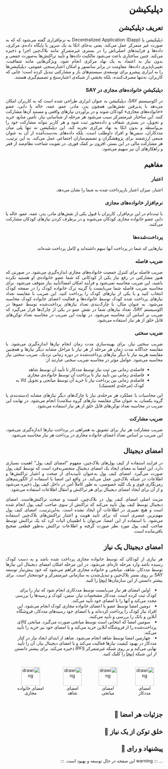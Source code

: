 

<div style="direction: rtl; text-align: justify;">

#  دپلیکیشن 

## تعریف دپلیکیشن 

دَپلیکیشن یا Decentralized Application  (Dapp) به نرم‌افزاری گفته می‌شود که که به صورت غیر متمرکز عمل می‌کند. یعنی به‌جای اتکا به یک سرور یا پایگاه داده‌ی مرکزی، داده‌ها و فرایندهای اصلی‌اش را در بستری غیرمتمرکز مانند بلاک‌چین اجرا و ذخیره می‌کند. چنین ساختاری باعث می‌شود مالکیت داده‌ها و تأیید تراکنش‌ها به‌صورت جمعی و بدون نیاز به اعتماد به یک نهاد مرکزی انجام شود. ویژگی‌هایی مانند شفافیت، تغییرناپذیری داده‌ها، مقاومت در برابر سانسور و امکان اعتبارسنجی عمومی، دپلیکیشن‌ها را به ابزاری پیشرو برای توسعه‌ی سیستم‌های باز و مشارکتی تبدیل کرده است؛ جایی که کاربران، نه‌تنها مصرف‌کننده، بلکه بخشی از شبکه‌ی اعتبارسنج و تصمیم‌گیری هستند.

### دپلیکیشنِ خانواده‌های مجازی در SAY
در اکوسیستم SAY، دپلیکیشن به عنوان ابزاری طراحی شده است که به کاربران امکان می‌دهد با پذیرفتن نقش‌هایی همچون پدر، مادر، عمو، عمه، خاله یا دایی، عضو «خانواده‌های مجازی» کودکان شوند و در برآوردن نیازهای واقعی و مستند آن‌ها مشارکت کنند. این ساختار غیرمتمرکز سبب می‌شود هر مرحله از شناسایی نیاز، تأمین منابع، خرید و تحویل، در بستری شفاف و داده‌محور ثبت شود و هر کاربر بتواند مشارکت خود را بی‌واسطه و بدون اتکا به نهاد مرکزی تجربه کند.
این دپلیکیشن نه تنها پلی میان مددکاران، سمن‌ها و افراد داوطلب است، بلکه داده‌های به‌دست‌آمده از آن به عنوان منبعی ارزشمند برای پژوهشگران و تصمیم‌سازان اجتماعی عمل می‌کند. به این ترتیب، هر مشارکت مالی در این بستر، افزون بر کمک فوری، در تقویت شناخت نظام‌مند از فقر و راهکارهای آن نیز سهیم می‌شود.



## مفاهیم

### اعتبار

اعتبار، میزان اعتبار بازپرداخت شده به شما را نشان می‌دهد.


### نرم‌افزار خانواده‌های مجازی

با ثبت‌نام در این نرم‌افزار، کاربران با قبول یکی از نقش‌های مادر، پدر، عمه، عمو، خاله یا دایی عضو خانواده‌ مجازی کودکان می‌شوند و در برطرف کردن نیازهای کودکان مشارکت می‌کنند.

### پرداخت‌شده‌ها

نیازهایی که شما در پرداخت آنها سهم داشته‌اید و کامل پرداخت شده‌اند.

### ضریب فاصله

ضریب فاصله برای کنترل جمعیت خانواده‌های مجازی اندازه‌گیری می‌شود. در صورتی که هنوز مشارکتی در رفع نیاز یکی از کودکانی که شما عضو خانواده‌ی او هستید نکرده باشید، این ضریب محاسبه نمی‌شود و فرآیند امکان امضا/تأیید نیاز متوقف می‌شود. برای محاسبه ضریب فاصله شما می‌بایست یا گزینه ترک خانواده کودک را در صفحه کودک انتخاب کنید و یا یکی از نیازهای کودک را پرداخت کنید. این ضریب با مقایسه تعداد نیازهای پرداخت شده کودک توسط خانواده‌ها و فعالیت اعضای خانواده کودک محاسبه می‌شود. به عنوان مثال، با چارک‌بندی تعداد نیازهای پرداخت‌شده توسط عموها در اکوسیستم SAY، تعداد نیازهای شما در نقش عمو در یکی از چارک‌ها قرار می‌گیرد که ضریب بر اساس آن محاسبه می‌شود. در نهایت این ضریب در محاسبه تعداد توکن‌های قابل خلق از هر نیاز استفاده می‌شود.

### ضریب سختی

ضریب سختی نیاز، برای بهینه‌سازی مدت زمان انجام نیازها اندازه‌گیری می‌شود. با مقایسه جداگانه مدت زمان هر مرحله از هر نیاز با مراحل مشابه دیگر نیازها و همچنین مقایسه هزینه نیاز با دیگر نیازهای پرداخت‌شده در دوره زمانی نزدیک، ضریب سختی نیاز محاسبه می‌شود. عوامل مؤثر در محاسبه ضریب سختی عبارتند از:
<div dir="rtl" style="text-align: right; padding-right: 20px; margin-right: 0;">
  <ul>
    <li>فاصله‌ی زمانی بین ثبت نیاز توسط مددکار تا تأیید آن توسط شاهد</li>
    <li>فاصله‌ی زمانی بین تأیید نیاز تا پرداخت آن توسط خانواده‌ی مجازی</li>
    <li>فاصله‌ی زمانی بین پرداخت نیاز تا خرید آن توسط میانجی و تحویل کالا به کودک (مرحله‌ی لجستیک)</li>
  </ul>
</div>
   این محاسبات با عملکرد هر مرحله‌ی نیاز با چارک‌‌های دیگر نیازهای مشابه (دسته‌بندی یا گروه یکسان، به عنوان مثال مقایسه نیازهای گروه سلامت) انجام می‌شود. در نهایت این ضریب در محاسبه تعداد توکن‌های قابل خلق از هر نیاز استفاده می‌شود.

### ضریب مشارکت

ضریب مشارکت هر نیاز برای تشویق به همراهی در پرداخت نیازها اندازه‌گیری می‌شود. این ضریب بر اساس تعداد اعضای خانواده مجازی در پرداخت هر نیار محاسبه می‌شود.

## امضای دیجیتال

در فرایند استفاده از کیف ‌پول‌های بلاک‌چین، مفهوم "امضای کیف‌ پول‌" اهمیت بسیاری دارد. این امضا به معنای ایجاد یک امضای دیجیتال منحصر‌به‌فرد است که توسط کیف ‌پول‌ صورت می‌گیرد. امضای کیف پول به‌عنوان تأییدیه‌ای از صحت و اعتبار تراکنش‌ها و اطلاعات در شبکه بلاک‌چین عمل می‌کند. در واقع این امضا با استفاده از الگوریتم‌های رمزنگاری قوی و یک کلید خصوصی، به طور کاملاً امن در داخل کیف پول ذخیره می‌شود و از آن برای ایجاد امضای دیجیتال برای هر  تراکنش و انتقال اطلاعات استفاده می‌شود.

مزیت اصلی امضای کیف‌ پول در بلاک‌چین، امنیت و صحت تراکنش‌هاست. امضای دیجیتال توسط کیف ‌پول‌ تأیید می‌کند که تراکنش از سوی صاحب کیف ‌پول انجام شده است و هیچ تغییری در اطلاعات آن ایجاد نشده است. به‌این‌ترتیب، امضای کیف ‌پول مهم‌ترین عنصری است که برای تأیید هویت و اعتبار تراکنش‌های بلاک‌چین استفاده می‌شود. با استفاده از این امضا، می‌توان با اطمینان اثبات کرد که یک تراکنش توسط صاحب کیف ‌پول مورد نظر صورت گرفته و اطلاعات تراکنش به‌طور قطعی صحیح باقی‌مانده است.

## امضای دیجیتال یک نیاز

هر نیازی از کودکان که توسط خانواده مجازی پرداخت‌ شده باشد و به دست کودک رسیده باشد وارد مرحله تازه‌ای می‌شود. در این مرحله امکان امضای دیجیتال این نیازها توسط مددکار، شاهد، میانجی و خانواده مجازی فراهم می‌شود که خود پیش‌نیاز توسعه SAY بر روی بستر بلاک‌چین و تبدیل‌شدن به سازمانی غیرمتمرکز و خودمختار است. برای بیشتر دانستن از این سازمان‌ها <a href="/guide/family/blockchain.html#سازمان-خودمختار-غیرمتمرکز">اینجا</a> را کنید.

<ul style="direction: rtl; text-align: right; list-style-position: inside; padding-right: 20px; margin-right: 0;">
  <li>اولین امضای هر نیاز می‌بایست توسط مددکاری انجام شود که نیاز را برای کودک ثبت کرده است. مددکار مشخصات نیاز، سمن، کودک و رسیدها را بررسی مجدد می‌کند و آنها را با امضای خود تأیید می‌کند.</li>
  <li>دومین امضا توسط عضو یا اعضای خانواده مجازی کودک انجام می‌شود. این افراد نیاز کودک را پرداخت کرده‌اند و با امضای خود رسیدهای مددکار، فروشگاه آنلاین و بانک را بررسی و تأیید می‌کنند.</li>
  <li>سومین امضا که انتخابی است توسط میانجی صورت می‌گیرد. میانجی کالای پرداخت‌شده را از فروشگاه‌ آنلاین خرید می‌کند و با امضای خود نیز خرید را تأیید می‌کند.</li>
  <li>چهارمین امضا توسط شاهد انجام می‌شود. شاهد از ابتدای ایجاد نیاز در کنار مددکار در بهبود کیفیت نیاز‌ها فعالیت می‌کند و با امضای دیجیتال نیاز، آن را تأیید نهایی می‌کند و بر روی شبکه غیرمتمرکز IPFS ذخیره می‌کند. برای بیشتر دانستن از این شبکه <a href="guide/family/blockchain.html#ipfs">اینجا</a> را کلیک کنید.</li>
</ul>


<div style="display: flex; justify-content:center; flex-wrap: nowrap; ">
    <div  style="margin: 20px;  text-align: center;">
        <img src="/images/signature.svg" alt="drawing" width="60"/>
        <p style=" text-align: center;  line-height: 15px;  font-size: 14px; margin: 0">
            امضای مددکار
        </p>
    </div>
    <div  style="margin: 20px;  text-align: center;">
        <img src="/images/signature-pink.svg" alt="drawing" width="60"/>
        <p style=" text-align: center;  line-height: 15px;  font-size: 14px; margin: 0">
            امضای میانجی
        </p>
    </div>
    <div  style="margin: 20px;  text-align: center;">
        <img src="/images/signature-blue.svg" alt="drawing" width="60"/>
        <p style=" text-align: center;  line-height: 15px;  font-size: 14px; margin: 0">
            امضای شاهد
        </p>
    </div>
    <div  style="margin: 20px;  text-align: center;">
        <img src="/images/signature-gold.svg" alt="drawing" width="60"/>
        <p style=" text-align: center;  line-height: 15px;  font-size: 14px; margin: 0">
            امضای خانواده مجازی
        </p>
    </div>
</div>

## جزئیات هر امضا 🚧

<!-- ### مددکار
### شاهد
### میانجی
### خانواده مجازی  -->

## خلق توکن از یک نیاز 🚧

<!-- ### مددکار
### شاهد
### میانجی
### خانواده مجازی  -->

## پیشنهاد و رای 🚧

...
::: warning
این صفحه در حال توسعه و بهبود است.
:::

</div>
